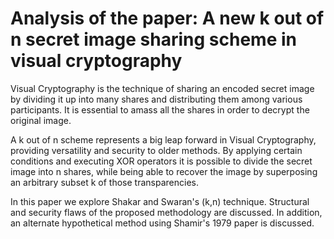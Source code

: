 # Analysis of the paper: A new k out of n secret image sharing scheme in visual cryptography

Visual Cryptography is the technique of sharing an encoded secret image by dividing it up into many shares and distributing them among various participants. It is essential to amass all the shares in order to decrypt the original image.

A k out of n scheme represents a big leap forward in Visual Cryptography, providing versatility and security to older methods. By applying certain conditions and executing XOR operators it is possible to divide the secret image into n shares, while being able to recover the image by superposing an arbitrary subset k of those transparencies.

In this paper we explore Shakar and Swaran's (k,n) technique. Structural and security flaws of the proposed methodology are discussed. In addition, an alternate hypothetical method using Shamir's 1979 paper is discussed.
